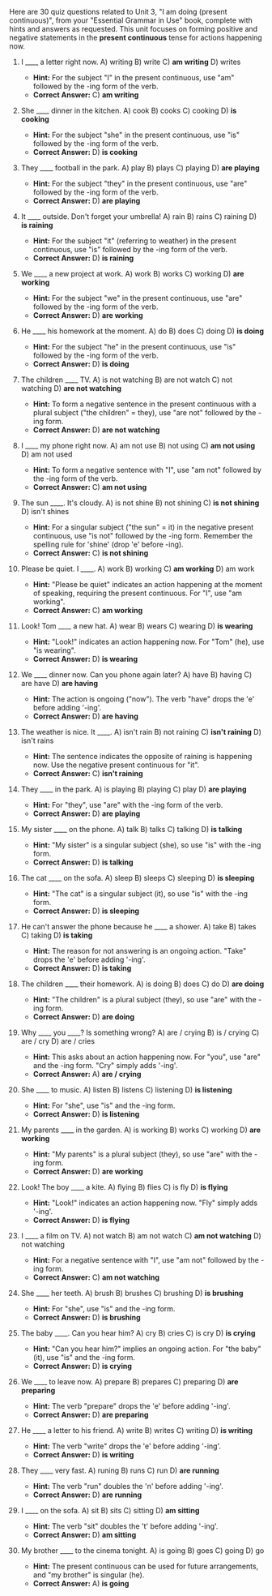 Here are 30 quiz questions related to Unit 3, "I am doing (present continuous)", from your "Essential Grammar in Use" book, complete with hints and answers as requested. This unit focuses on forming positive and negative statements in the **present continuous** tense for actions happening now.

1.  I ____ a letter right now.
    A) writing
    B) write
    C) **am writing**
    D) writes
    *   **Hint:** For the subject "I" in the present continuous, use "am" followed by the -ing form of the verb.
    *   **Correct Answer:** C) **am writing**

2.  She ____ dinner in the kitchen.
    A) cook
    B) cooks
    C) cooking
    D) **is cooking**
    *   **Hint:** For the subject "she" in the present continuous, use "is" followed by the -ing form of the verb.
    *   **Correct Answer:** D) **is cooking**

3.  They ____ football in the park.
    A) play
    B) plays
    C) playing
    D) **are playing**
    *   **Hint:** For the subject "they" in the present continuous, use "are" followed by the -ing form of the verb.
    *   **Correct Answer:** D) **are playing**

4.  It ____ outside. Don't forget your umbrella!
    A) rain
    B) rains
    C) raining
    D) **is raining**
    *   **Hint:** For the subject "it" (referring to weather) in the present continuous, use "is" followed by the -ing form of the verb.
    *   **Correct Answer:** D) **is raining**

5.  We ____ a new project at work.
    A) work
    B) works
    C) working
    D) **are working**
    *   **Hint:** For the subject "we" in the present continuous, use "are" followed by the -ing form of the verb.
    *   **Correct Answer:** D) **are working**

6.  He ____ his homework at the moment.
    A) do
    B) does
    C) doing
    D) **is doing**
    *   **Hint:** For the subject "he" in the present continuous, use "is" followed by the -ing form of the verb.
    *   **Correct Answer:** D) **is doing**

7.  The children ____ TV.
    A) is not watching
    B) are not watch
    C) not watching
    D) **are not watching**
    *   **Hint:** To form a negative sentence in the present continuous with a plural subject ("the children" = they), use "are not" followed by the -ing form.
    *   **Correct Answer:** D) **are not watching**

8.  I ____ my phone right now.
    A) am not use
    B) not using
    C) **am not using**
    D) am not used
    *   **Hint:** To form a negative sentence with "I", use "am not" followed by the -ing form of the verb.
    *   **Correct Answer:** C) **am not using**

9.  The sun ____. It's cloudy.
    A) is not shine
    B) not shining
    C) **is not shining**
    D) isn't shines
    *   **Hint:** For a singular subject ("the sun" = it) in the negative present continuous, use "is not" followed by the -ing form. Remember the spelling rule for 'shine' (drop 'e' before -ing).
    *   **Correct Answer:** C) **is not shining**

10. Please be quiet. I ____.
    A) work
    B) working
    C) **am working**
    D) am work
    *   **Hint:** "Please be quiet" indicates an action happening at the moment of speaking, requiring the present continuous. For "I", use "am working".
    *   **Correct Answer:** C) **am working**

11. Look! Tom ____ a new hat.
    A) wear
    B) wears
    C) wearing
    D) **is wearing**
    *   **Hint:** "Look!" indicates an action happening now. For "Tom" (he), use "is wearing".
    *   **Correct Answer:** D) **is wearing**

12. We ____ dinner now. Can you phone again later?
    A) have
    B) having
    C) are have
    D) **are having**
    *   **Hint:** The action is ongoing ("now"). The verb "have" drops the 'e' before adding '-ing'.
    *   **Correct Answer:** D) **are having**

13. The weather is nice. It ____.
    A) isn't rain
    B) not raining
    C) **isn't raining**
    D) isn't rains
    *   **Hint:** The sentence indicates the opposite of raining is happening now. Use the negative present continuous for "it".
    *   **Correct Answer:** C) **isn't raining**

14. They ____ in the park.
    A) is playing
    B) playing
    C) play
    D) **are playing**
    *   **Hint:** For "they", use "are" with the -ing form of the verb.
    *   **Correct Answer:** D) **are playing**

15. My sister ____ on the phone.
    A) talk
    B) talks
    C) talking
    D) **is talking**
    *   **Hint:** "My sister" is a singular subject (she), so use "is" with the -ing form.
    *   **Correct Answer:** D) **is talking**

16. The cat ____ on the sofa.
    A) sleep
    B) sleeps
    C) sleeping
    D) **is sleeping**
    *   **Hint:** "The cat" is a singular subject (it), so use "is" with the -ing form.
    *   **Correct Answer:** D) **is sleeping**

17. He can't answer the phone because he ____ a shower.
    A) take
    B) takes
    C) taking
    D) **is taking**
    *   **Hint:** The reason for not answering is an ongoing action. "Take" drops the 'e' before adding '-ing'.
    *   **Correct Answer:** D) **is taking**

18. The children ____ their homework.
    A) is doing
    B) does
    C) do
    D) **are doing**
    *   **Hint:** "The children" is a plural subject (they), so use "are" with the -ing form.
    *   **Correct Answer:** D) **are doing**

19. Why ____ you ____? Is something wrong?
    A) are / crying
    B) is / crying
    C) are / cry
    D) are / cries
    *   **Hint:** This asks about an action happening now. For "you", use "are" and the -ing form. "Cry" simply adds '-ing'.
    *   **Correct Answer:** A) **are / crying**

20. She ____ to music.
    A) listen
    B) listens
    C) listening
    D) **is listening**
    *   **Hint:** For "she", use "is" and the -ing form.
    *   **Correct Answer:** D) **is listening**

21. My parents ____ in the garden.
    A) is working
    B) works
    C) working
    D) **are working**
    *   **Hint:** "My parents" is a plural subject (they), so use "are" with the -ing form.
    *   **Correct Answer:** D) **are working**

22. Look! The boy ____ a kite.
    A) flying
    B) flies
    C) is fly
    D) **is flying**
    *   **Hint:** "Look!" indicates an action happening now. "Fly" simply adds '-ing'.
    *   **Correct Answer:** D) **is flying**

23. I ____ a film on TV.
    A) not watch
    B) am not watch
    C) **am not watching**
    D) not watching
    *   **Hint:** For a negative sentence with "I", use "am not" followed by the -ing form.
    *   **Correct Answer:** C) **am not watching**

24. She ____ her teeth.
    A) brush
    B) brushes
    C) brushing
    D) **is brushing**
    *   **Hint:** For "she", use "is" and the -ing form.
    *   **Correct Answer:** D) **is brushing**

25. The baby ____. Can you hear him?
    A) cry
    B) cries
    C) is cry
    D) **is crying**
    *   **Hint:** "Can you hear him?" implies an ongoing action. For "the baby" (it), use "is" and the -ing form.
    *   **Correct Answer:** D) **is crying**

26. We ____ to leave now.
    A) prepare
    B) prepares
    C) preparing
    D) **are preparing**
    *   **Hint:** The verb "prepare" drops the 'e' before adding '-ing'.
    *   **Correct Answer:** D) **are preparing**

27. He ____ a letter to his friend.
    A) write
    B) writes
    C) writing
    D) **is writing**
    *   **Hint:** The verb "write" drops the 'e' before adding '-ing'.
    *   **Correct Answer:** D) **is writing**

28. They ____ very fast.
    A) runing
    B) runs
    C) run
    D) **are running**
    *   **Hint:** The verb "run" doubles the 'n' before adding '-ing'.
    *   **Correct Answer:** D) **are running**

29. I ____ on the sofa.
    A) sit
    B) sits
    C) sitting
    D) **am sitting**
    *   **Hint:** The verb "sit" doubles the 't' before adding '-ing'.
    *   **Correct Answer:** D) **am sitting**

30. My brother ____ to the cinema tonight.
    A) is going
    B) goes
    C) going
    D) go
    *   **Hint:** The present continuous can be used for future arrangements, and "my brother" is singular (he).
    *   **Correct Answer:** A) **is going**